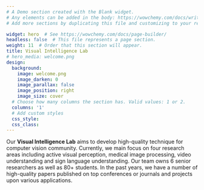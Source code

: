 ```yaml
---
# A Demo section created with the Blank widget.
# Any elements can be added in the body: https://wowchemy.com/docs/writing-markdown-latex/
# Add more sections by duplicating this file and customizing to your requirements.

widget: hero  # See https://wowchemy.com/docs/page-builder/
headless: false  # This file represents a page section.
weight: 11  # Order that this section will appear.
title: Visual Intelligence Lab
# hero_media: welcome.png
design:
  background:
    image: welcome.png
    image_darken: 0
    image_parallax: false
    image_position: right
    image_size: cover
  # Choose how many columns the section has. Valid values: 1 or 2.
  columns: '1'
  # Add custom styles
  css_style:
  css_class:
---
```


Our **Visual Intelligence Lab** aims to develop high-quality technique for computer vision community. Currently, we main focus on four research areas including active visual perception, medical image processing, video understanding and sign language understanding. Our team owns 6 senior researchers as well as 80+ students. In the past years, we have a number of high-quality papers published on top conferences or journals and projects upon various applications.
